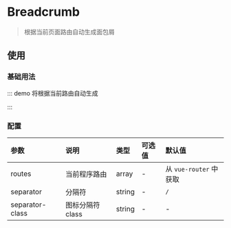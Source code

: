 # Breadcrumb

> 根据当前页面路由自动生成面包屑

## 使用

### 基础用法

::: demo 将根据当前路由自动生成

<template>
  <ele-breadcrumb />
</template>

<script>
export default {}
</script>

:::

### 配置

| 参数            | 说明             | 类型   | 可选值 | 默认值                 |
| :-------------- | :--------------- | :----- | :----- | :--------------------- |
| routes          | 当前程序路由     | array  | -      | 从 `vue-router` 中获取 |
| separator       | 分隔符           | string | -      | `/`                    |
| separator-class | 图标分隔符 class | string | -      | -                      |
